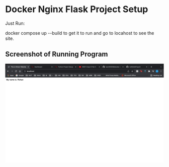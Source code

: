 # Docker Nginx Flask Project Setup

Just Run:

docker compose up --build to get it to run and go to locahost to see the site.

## Screenshot of Running Program

![Running Program](screenshots/runningprogram.png)